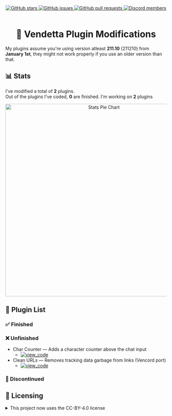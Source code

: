 <!--
  * This file was autogenerated
  * If you want to change anything, do so in the readmes.mjs script
  * https://github.com/claracrazy/vendetta-mods/edit/main/scripts/readmes.mjs
-->

<div align="center">
  <a href="https://github.com/claracrazy/vendetta-mods/stargazers">
    <img alt="GitHub stars" src="https://img.shields.io/github/stars/claracrazy/vendetta-mods?style=for-the-badge&color=b4befe&labelColor=1e1e2e&logo=starship&logoColor=fff">
  </a>
  <a href="https://github.com/claracrazy/vendetta-mods/issues">
    <img alt="GitHub issues" src="https://img.shields.io/github/issues/claracrazy/vendetta-mods?style=for-the-badge&color=74c7ec&labelColor=1e1e2e&logo=gitbook&logoColor=fff">
  </a>
  <a href="https://github.com/claracrazy/vendetta-mods/pulls">
    <img alt="GitHub pull requests" src="https://img.shields.io/github/issues-pr/claracrazy/vendetta-mods?style=for-the-badge&color=a6e3a1&labelColor=1e1e2e&logo=saucelabs&logoColor=fff">
  </a>
  <a href="https://discord.gg/crazyco">
    <img alt="Discord members" src="https://img.shields.io/discord/1170315072162250812?style=for-the-badge&color=eba0ac&labelColor=1e1e2e&logo=discord&logoColor=fff">
  </a>
</div>
<br/>
<div align="center">
  <h1>💮 Vendetta Plugin Modifications</h1>
</div>

My plugins assume you're using version atleast **211.10** (211210) from **January 1st**, they might not work properly if you use an older version than that.

## 📊 Stats

I've modified a total of **2** plugins.  
Out of the plugins I've coded, **0** are finished. I'm working on **2** plugins

<div align="center">
  <img alt="Stats Pie Chart" src="https://quickchart.io/chart?c=%7B%22type%22%3A%22doughnut%22%2C%22data%22%3A%7B%22labels%22%3A%5B%22Unfinished%22%5D%2C%22datasets%22%3A%5B%7B%22data%22%3A%5B2%5D%2C%22backgroundColor%22%3A%5B%22%239399b2%22%5D%2C%22datalabels%22%3A%7B%22labels%22%3A%7B%22index%22%3A%7B%22color%22%3A%22%23FFF%22%2C%22font%22%3A%7B%22size%22%3A18%7D%2C%22align%22%3A%22end%22%2C%22anchor%22%3A%22end%22%2C%22formatter%22%3A(_%2C%20ctx)%20%3D%3E%20ctx.chart.data.labels%5Bctx.dataIndex%5D%7D%2C%22name%22%3A%7B%22color%22%3A%22%23222%22%2C%22backgroundColor%22%3A%22%23FFF%22%2C%22borderRadius%22%3A4%2C%22offset%22%3A0%2C%22padding%22%3A2%2C%22font%22%3A%7B%22size%22%3A16%7D%2C%22align%22%3A%22top%22%2C%22formatter%22%3A(val)%20%3D%3E%20%60%24%7BMath.floor((val%20%2F%202)%20*%20100)%7D%25%60%7D%2C%22value%22%3A%7B%22color%22%3A%22%23FFF%22%2C%22font%22%3A%7B%22size%22%3A16%7D%2C%22padding%22%3A0%2C%22align%22%3A%22bottom%22%7D%7D%7D%7D%5D%7D%2C%22options%22%3A%7B%22legend%22%3A%7B%22display%22%3Afalse%7D%2C%22layout%22%3A%7B%22padding%22%3A%7B%22top%22%3A30%2C%22bottom%22%3A30%7D%7D%2C%22plugins%22%3A%7B%22datalabels%22%3A%7B%22display%22%3Atrue%7D%2C%22doughnutlabel%22%3A%7B%22color%22%3A%22%23FFF%22%2C%22labels%22%3A%5B%7B%22text%22%3A2%2C%22font%22%3A%7B%22size%22%3A20%2C%22weight%22%3A%22bold%22%7D%7D%2C%7B%22text%22%3A%22plugins%22%7D%5D%7D%7D%7D%7D" width=600 />
</div>

## 📃 Plugin List

### ✅ Finished

### ❌ Unfinished

- Char Counter — Adds a character counter above the chat input
  - [<img alt="view_code" src="https://img.shields.io/badge/view_code-1e1e2e?style=for-the-badge" />](https://github.com/claracrazy/vendetta-mods/tree/main/plugins/char-counter)
- Clean URLs — Removes tracking data garbage from links (Vencord port)
  - [<img alt="view_code" src="https://img.shields.io/badge/view_code-1e1e2e?style=for-the-badge" />](https://github.com/claracrazy/vendetta-mods/tree/main/plugins/clean-urls)

### 🎫 Discontinued

## 📜 Licensing

<details>
  <summary>This project now uses the CC-BY-4.0 license</summary>

The Creative Commons Attribution 4.0 International License is an open and flexible license that grants users the ability to share, adapt, and build upon the contents of this project for any purpose, including commercial endeavors. Under this license, users are required to provide appropriate attribution to the original author(s), acknowledging their contribution to the work. This license promotes collaboration and innovation by allowing individuals and organizations to leverage and modify the project while ensuring that credit is given to the creators.

</details>
